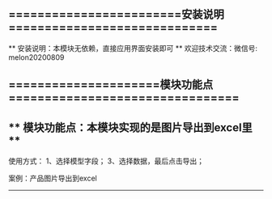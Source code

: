                  
========================安装说明=============================
-------------------------------------------------------------
** 安装说明：本模块无依赖，直接应用界面安装即可 ** 
欢迎技术交流：微信号: melon20200809



=====================模块功能点================================
-------------------------------------------------------------
**    模块功能点：本模块实现的是图片导出到excel里      **
-------------------------------------------------------------
使用方式：
     1、选择模型字段；
     3、选择数据，最后点击导出；

案例：产品图片导出到excel
  
   

-------------------------------------------------------------